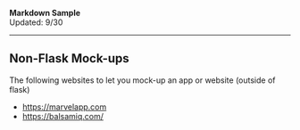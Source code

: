 **Markdown Sample**  
Updated:  9/30  

---

## Non-Flask Mock-ups
The following websites to let you mock-up an app or website (outside of flask)

- https://marvelapp.com
- https://balsamiq.com/